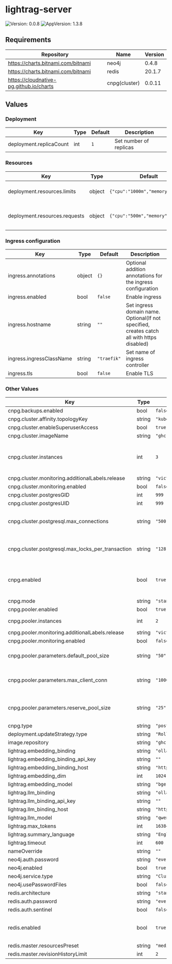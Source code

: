 # lightrag-server

![Version: 0.0.8](https://img.shields.io/badge/Version-0.0.8-informational?style=flat-square) ![AppVersion: 1.3.8](https://img.shields.io/badge/AppVersion-1.3.8-informational?style=flat-square)

## Requirements

| Repository | Name | Version |
|------------|------|---------|
| https://charts.bitnami.com/bitnami | neo4j | 0.4.8 |
| https://charts.bitnami.com/bitnami | redis | 20.1.7 |
| https://cloudnative-pg.github.io/charts | cnpg(cluster) | 0.0.11 |

## Values

### Deployment

| Key | Type | Default | Description |
|-----|------|---------|-------------|
| deployment.replicaCount | int | `1` | Set number of replicas |

### Resources

| Key | Type | Default | Description |
|-----|------|---------|-------------|
| deployment.resources.limits | object | `{"cpu":"1000m","memory":"2Gi"}` | Resource limits for web pods |
| deployment.resources.requests | object | `{"cpu":"500m","memory":"1Gi"}` | Resource requests for web pods |

### Ingress configuration

| Key | Type | Default | Description |
|-----|------|---------|-------------|
| ingress.annotations | object | `{}` | Optional addition annotations for the ingress configuration |
| ingress.enabled | bool | `false` | Enable ingress |
| ingress.hostname | string | `""` | Set ingress domain name. Optional(If not specified, creates catch all with https disabled) |
| ingress.ingressClassName | string | `"traefik"` | Set name of ingress controller |
| ingress.tls | bool | `false` | Enable TLS |

### Other Values

| Key | Type | Default | Description |
|-----|------|---------|-------------|
| cnpg.backups.enabled | bool | `false` |  |
| cnpg.cluster.affinity.topologyKey | string | `"kubernetes.io/hostname"` |  |
| cnpg.cluster.enableSuperuserAccess | bool | `true` |  |
| cnpg.cluster.imageName | string | `"ghcr.io/eric-zadara/pgvector:17.4-0.8.0"` |  |
| cnpg.cluster.instances | int | `3` | Number of psql replicas. 1 is master, N-1 are replica |
| cnpg.cluster.monitoring.additionalLabels.release | string | `"victoria-metrics-k8s-stack"` |  |
| cnpg.cluster.monitoring.enabled | bool | `false` |  |
| cnpg.cluster.postgresGID | int | `999` |  |
| cnpg.cluster.postgresUID | int | `999` |  |
| cnpg.cluster.postgresql.max_connections | string | `"500"` | Max psql connections. Default was 100 |
| cnpg.cluster.postgresql.max_locks_per_transaction | string | `"128"` | Max locks per transaction. Default was 64 |
| cnpg.enabled | bool | `true` | Enable preconfigured cloudnative-pg psql configuration |
| cnpg.mode | string | `"standalone"` |  |
| cnpg.pooler.enabled | bool | `true` |  |
| cnpg.pooler.instances | int | `2` | Number of psql poolers |
| cnpg.pooler.monitoring.additionalLabels.release | string | `"victoria-metrics-k8s-stack"` |  |
| cnpg.pooler.monitoring.enabled | bool | `false` |  |
| cnpg.pooler.parameters.default_pool_size | string | `"50"` | Pool size. Default was 25 |
| cnpg.pooler.parameters.max_client_conn | string | `"1000"` | Max client connections, default was 1000 |
| cnpg.pooler.parameters.reserve_pool_size | string | `"25"` | Reservice pool size, default was 0/disabled |
| cnpg.type | string | `"postgresql"` |  |
| deployment.updateStrategy.type | string | `"RollingUpdate"` |  |
| image.repository | string | `"ghcr.io/hkuds/lightrag"` |  |
| lightrag.embedding_binding | string | `"ollama"` |  |
| lightrag.embedding_binding_api_key | string | `""` |  |
| lightrag.embedding_binding_host | string | `"http://ollama.ollama.svc.cluster.local:11434"` |  |
| lightrag.embedding_dim | int | `1024` |  |
| lightrag.embedding_model | string | `"bge-m3:latest"` |  |
| lightrag.llm_binding | string | `"ollama"` |  |
| lightrag.llm_binding_api_key | string | `""` |  |
| lightrag.llm_binding_host | string | `"http://ollama.ollama.svc.cluster.local:11434"` |  |
| lightrag.llm_model | string | `"qwen3:32b"` |  |
| lightrag.max_tokens | int | `16384` |  |
| lightrag.summary_language | string | `"English"` |  |
| lightrag.timeout | int | `600` |  |
| nameOverride | string | `""` |  |
| neo4j.auth.password | string | `"everyone-check-fish-kind-language"` |  |
| neo4j.enabled | bool | `true` |  |
| neo4j.service.type | string | `"ClusterIP"` |  |
| neo4j.usePasswordFiles | bool | `false` |  |
| redis.architecture | string | `"standalone"` |  |
| redis.auth.password | string | `"everyone-check-fish-kind-language"` |  |
| redis.auth.sentinel | bool | `false` |  |
| redis.enabled | bool | `true` | Enable preconfigured redis configuration |
| redis.master.resourcesPreset | string | `"medium"` |  |
| redis.master.revisionHistoryLimit | int | `2` |  |
